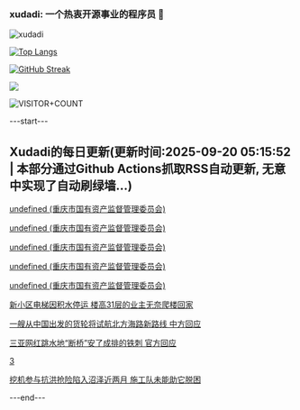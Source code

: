 ### xudadi: 一个热衷开源事业的程序员 👋

![xudadi](https://github-readme-stats-git-masterorgs-github-readme-stats-team.vercel.app/api?username=xudadi)

[![Top Langs](https://github-readme-stats.vercel.app/api/top-langs/?username=xudadi)](https://github.com/anuraghazra/github-readme-stats)

[![GitHub Streak](https://streak-stats.demolab.com?user=xudadi&locale=zh_Hans)](https://git.io/streak-stats)

![](https://raw.githubusercontent.com/xudadi/xudadi/main/assets/github-contribution-grid-snake.svg)

![VISITOR+COUNT](https://komarev.com/ghpvc/?username=xudadi&label=VISITOR+COUNT)


---start---

## Xudadi的每日更新(更新时间:2025-09-20 05:15:52 | 本部分通过Github Actions抓取RSS自动更新, 无意中实现了自动刷绿墙...)

[undefined (重庆市国有资产监督管理委员会)](https://dadilab.github.io/feeds/all.xml)

[undefined (重庆市国有资产监督管理委员会)](https://dadilab.github.io/feeds/all.xml)

[undefined (重庆市国有资产监督管理委员会)](https://dadilab.github.io/feeds/all.xml)

[undefined (重庆市国有资产监督管理委员会)](https://dadilab.github.io/feeds/all.xml)

[undefined (重庆市国有资产监督管理委员会)](https://dadilab.github.io/feeds/all.xml)

[新小区电梯因积水停运 楼高31层的业主无奈爬楼回家](https://m.163.com/news/article/K9QT9N5E05561G0D.html)

[一艘从中国出发的货轮将试航北方海路新路线 中方回应](https://m.163.com/news/article/K9RJA7BF0001899O.html)

[三亚网红跳水地“断桥”安了成排的铁刺 官方回应](https://m.163.com/news/article/K9RJ90QQ053469LG.html)

[3](https://m.163.com/touch/news/sub/domestic)

[挖机参与抗洪抢险陷入沼泽近两月 施工队未能助它脱困](https://m.163.com/news/article/K9RJ90QP053469LG.html)

---end---
